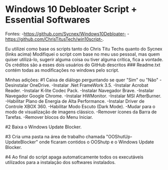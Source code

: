 # Windows 10 Debloater Script + Essential Softwares


Fontes: -https://github.com/Sycnex/Windows10Debloater- -https://github.com/ChrisTitusTech/win10script-.

Eu utilizei como base os scripts tanto do Chris Titu Techs quanto do Sycnex (links acima)
Modifiquei o script com base no meu uso pessoal, mas quem quiser utilizá-lo, sugerir alguma coisa ou tiver alguma crítica, fica a vontade.
Os créditos são a esses dois usuários do GitHub descritos ###
Readme.txt contém todas as modificações no windows pelo script.


Minhas adições:
#1 Caixa de diálogo perguntando se quer "Sim" ou "Não"
-Desinstalar OneDrive.
-Instalar .Net FrameWork 3.5.
-Instalar Acrobat Reader.
-Instalar K-lite Codec Pack.
-Instalar Navegador Brave.
-Instalar Navegador Google Chrome.
-Instalar HWMonitor.
-Instalar MSI AfterBurner.
-Habilitar Plano de Energia de Alta Performance.
-Instalar Driver de Controle XBOX 360.
-Habilitar Modo Escuto (Dark Mode).
-Mudar para o modo de visualização de imagens clássico.
-Remover ícones da Barra de Tarefas.
-Remover blocos do Menu Iniciar.

#2 Baixa o Windows Update Blocker.

#3 Cria uma pasta na área de trabalho chamada "OOShutUp-UpdateBlocker"
onde ficaram contidos o OOShutp e o Windows Update Blocker.

#4 Ao final do script apaga automaticamente todos os executáveis utilizados
para a instalação dos softwares instalados.

